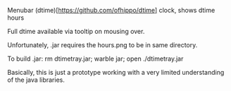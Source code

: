 Menubar (dtime)[https://github.com/ofhippo/dtime] clock, shows dtime hours

Full dtime available via tooltip on mousing over.

Unfortunately, .jar requires the hours.png to be in same directory.

To build .jar: rm dtimetray.jar; warble jar; open ./dtimetray.jar

Basically, this is just a prototype working with a very limited understanding of the java libraries.

